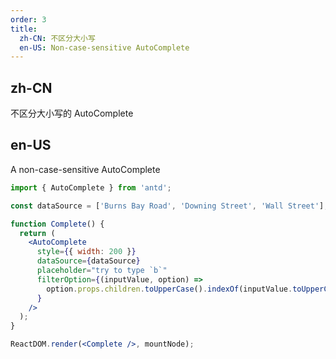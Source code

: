 ```yaml
---
order: 3
title:
  zh-CN: 不区分大小写
  en-US: Non-case-sensitive AutoComplete
---
```


## zh-CN

不区分大小写的 AutoComplete

## en-US

A non-case-sensitive AutoComplete

```jsx
import { AutoComplete } from 'antd';

const dataSource = ['Burns Bay Road', 'Downing Street', 'Wall Street'];

function Complete() {
  return (
    <AutoComplete
      style={{ width: 200 }}
      dataSource={dataSource}
      placeholder="try to type `b`"
      filterOption={(inputValue, option) =>
        option.props.children.toUpperCase().indexOf(inputValue.toUpperCase()) !== -1
      }
    />
  );
}

ReactDOM.render(<Complete />, mountNode);
```
